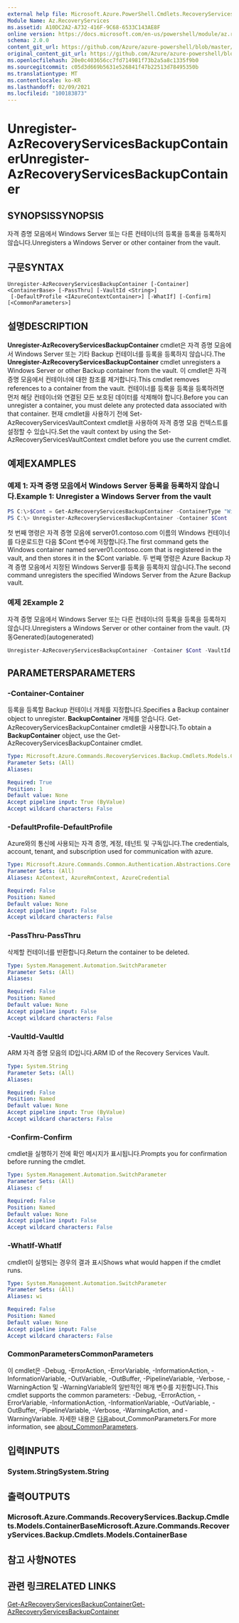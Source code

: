```yaml
---
external help file: Microsoft.Azure.PowerShell.Cmdlets.RecoveryServices.Backup.dll-Help.xml
Module Name: Az.RecoveryServices
ms.assetid: A10DC2A2-A732-416F-9C68-6533C143AE8F
online version: https://docs.microsoft.com/en-us/powershell/module/az.recoveryservices/unregister-azrecoveryservicesbackupcontainer
schema: 2.0.0
content_git_url: https://github.com/Azure/azure-powershell/blob/master/src/RecoveryServices/RecoveryServices/help/Unregister-AzRecoveryServicesBackupContainer.md
original_content_git_url: https://github.com/Azure/azure-powershell/blob/master/src/RecoveryServices/RecoveryServices/help/Unregister-AzRecoveryServicesBackupContainer.md
ms.openlocfilehash: 20e0c403656cc7fd714981f73b2a5a8c1335f9b0
ms.sourcegitcommit: c05d3d669b5631e526841f47b22513d78495350b
ms.translationtype: MT
ms.contentlocale: ko-KR
ms.lasthandoff: 02/09/2021
ms.locfileid: "100183873"
---
```

# <span data-ttu-id="52523-101">Unregister-AzRecoveryServicesBackupContainer</span><span class="sxs-lookup"><span data-stu-id="52523-101">Unregister-AzRecoveryServicesBackupContainer</span></span>

## <span data-ttu-id="52523-102">SYNOPSIS</span><span class="sxs-lookup"><span data-stu-id="52523-102">SYNOPSIS</span></span>
<span data-ttu-id="52523-103">자격 증명 모음에서 Windows Server 또는 다른 컨테이너의 등록을 등록을 등록하지 않습니다.</span><span class="sxs-lookup"><span data-stu-id="52523-103">Unregisters a Windows Server or other container from the vault.</span></span>

## <span data-ttu-id="52523-104">구문</span><span class="sxs-lookup"><span data-stu-id="52523-104">SYNTAX</span></span>

```
Unregister-AzRecoveryServicesBackupContainer [-Container] <ContainerBase> [-PassThru] [-VaultId <String>]
 [-DefaultProfile <IAzureContextContainer>] [-WhatIf] [-Confirm] [<CommonParameters>]
```

## <span data-ttu-id="52523-105">설명</span><span class="sxs-lookup"><span data-stu-id="52523-105">DESCRIPTION</span></span>
<span data-ttu-id="52523-106">**Unregister-AzRecoveryServicesBackupContainer** cmdlet은 자격 증명 모음에서 Windows Server 또는 기타 Backup 컨테이너를 등록을 등록하지 않습니다.</span><span class="sxs-lookup"><span data-stu-id="52523-106">The **Unregister-AzRecoveryServicesBackupContainer** cmdlet unregisters a Windows Server or other Backup container from the vault.</span></span>
<span data-ttu-id="52523-107">이 cmdlet은 자격 증명 모음에서 컨테이너에 대한 참조를 제거합니다.</span><span class="sxs-lookup"><span data-stu-id="52523-107">This cmdlet removes references to a container from the vault.</span></span>
<span data-ttu-id="52523-108">컨테이너를 등록을 등록을 등록하려면 먼저 해당 컨테이너와 연결된 모든 보호된 데이터를 삭제해야 합니다.</span><span class="sxs-lookup"><span data-stu-id="52523-108">Before you can unregister a container, you must delete any protected data associated with that container.</span></span>
<span data-ttu-id="52523-109">현재 cmdlet을 사용하기 전에 Set-AzRecoveryServicesVaultContext cmdlet을 사용하여 자격 증명 모음 컨텍스트를 설정할 수 있습니다.</span><span class="sxs-lookup"><span data-stu-id="52523-109">Set the vault context by using the Set-AzRecoveryServicesVaultContext cmdlet before you use the current cmdlet.</span></span>

## <span data-ttu-id="52523-110">예제</span><span class="sxs-lookup"><span data-stu-id="52523-110">EXAMPLES</span></span>

### <span data-ttu-id="52523-111">예제 1: 자격 증명 모음에서 Windows Server 등록을 등록하지 않습니다.</span><span class="sxs-lookup"><span data-stu-id="52523-111">Example 1: Unregister a Windows Server from the vault</span></span>
```powershell
PS C:\>$Cont = Get-AzRecoveryServicesBackupContainer -ContainerType "Windows" -BackupManagementType MARS -Name "server01.contoso.com"
PS C:\> Unregister-AzRecoveryServicesBackupContainer -Container $Cont
```

<span data-ttu-id="52523-112">첫 번째 명령은 자격 증명 모음에 server01.contoso.com 이름의 Windows 컨테이너를 다운로드한 다음 $Cont 변수에 저장합니다.</span><span class="sxs-lookup"><span data-stu-id="52523-112">The first command gets the Windows container named server01.contoso.com that is registered in the vault, and then stores it in the $Cont variable.</span></span>
<span data-ttu-id="52523-113">두 번째 명령은 Azure Backup 자격 증명 모음에서 지정된 Windows Server를 등록을 등록하지 않습니다.</span><span class="sxs-lookup"><span data-stu-id="52523-113">The second command unregisters the specified Windows Server from the Azure Backup vault.</span></span>

### <span data-ttu-id="52523-114">예제 2</span><span class="sxs-lookup"><span data-stu-id="52523-114">Example 2</span></span>

<span data-ttu-id="52523-115">자격 증명 모음에서 Windows Server 또는 다른 컨테이너의 등록을 등록을 등록하지 않습니다.</span><span class="sxs-lookup"><span data-stu-id="52523-115">Unregisters a Windows Server or other container from the vault.</span></span> <span data-ttu-id="52523-116">(자동Generated)</span><span class="sxs-lookup"><span data-stu-id="52523-116">(autogenerated)</span></span>

```powershell <!-- Aladdin Generated Example --> 
Unregister-AzRecoveryServicesBackupContainer -Container $Cont -VaultId $vault.ID
```

## <span data-ttu-id="52523-117">PARAMETERS</span><span class="sxs-lookup"><span data-stu-id="52523-117">PARAMETERS</span></span>

### <span data-ttu-id="52523-118">-Container</span><span class="sxs-lookup"><span data-stu-id="52523-118">-Container</span></span>
<span data-ttu-id="52523-119">등록을 등록할 Backup 컨테이너 개체를 지정합니다.</span><span class="sxs-lookup"><span data-stu-id="52523-119">Specifies a Backup container object to unregister.</span></span>
<span data-ttu-id="52523-120">**BackupContainer** 개체를 얻습니다. Get-AzRecoveryServicesBackupContainer cmdlet을 사용합니다.</span><span class="sxs-lookup"><span data-stu-id="52523-120">To obtain a **BackupContainer** object, use the Get-AzRecoveryServicesBackupContainer cmdlet.</span></span>

```yaml
Type: Microsoft.Azure.Commands.RecoveryServices.Backup.Cmdlets.Models.ContainerBase
Parameter Sets: (All)
Aliases:

Required: True
Position: 1
Default value: None
Accept pipeline input: True (ByValue)
Accept wildcard characters: False
```

### <span data-ttu-id="52523-121">-DefaultProfile</span><span class="sxs-lookup"><span data-stu-id="52523-121">-DefaultProfile</span></span>
<span data-ttu-id="52523-122">Azure와의 통신에 사용되는 자격 증명, 계정, 테넌트 및 구독입니다.</span><span class="sxs-lookup"><span data-stu-id="52523-122">The credentials, account, tenant, and subscription used for communication with azure.</span></span>

```yaml
Type: Microsoft.Azure.Commands.Common.Authentication.Abstractions.Core.IAzureContextContainer
Parameter Sets: (All)
Aliases: AzContext, AzureRmContext, AzureCredential

Required: False
Position: Named
Default value: None
Accept pipeline input: False
Accept wildcard characters: False
```

### <span data-ttu-id="52523-123">-PassThru</span><span class="sxs-lookup"><span data-stu-id="52523-123">-PassThru</span></span>
<span data-ttu-id="52523-124">삭제할 컨테이너를 반환합니다.</span><span class="sxs-lookup"><span data-stu-id="52523-124">Return the container to be deleted.</span></span>

```yaml
Type: System.Management.Automation.SwitchParameter
Parameter Sets: (All)
Aliases:

Required: False
Position: Named
Default value: None
Accept pipeline input: False
Accept wildcard characters: False
```

### <span data-ttu-id="52523-125">-VaultId</span><span class="sxs-lookup"><span data-stu-id="52523-125">-VaultId</span></span>
<span data-ttu-id="52523-126">ARM 자격 증명 모음의 ID입니다.</span><span class="sxs-lookup"><span data-stu-id="52523-126">ARM ID of the Recovery Services Vault.</span></span>

```yaml
Type: System.String
Parameter Sets: (All)
Aliases:

Required: False
Position: Named
Default value: None
Accept pipeline input: True (ByValue)
Accept wildcard characters: False
```

### <span data-ttu-id="52523-127">-Confirm</span><span class="sxs-lookup"><span data-stu-id="52523-127">-Confirm</span></span>
<span data-ttu-id="52523-128">cmdlet을 실행하기 전에 확인 메시지가 표시됩니다.</span><span class="sxs-lookup"><span data-stu-id="52523-128">Prompts you for confirmation before running the cmdlet.</span></span>

```yaml
Type: System.Management.Automation.SwitchParameter
Parameter Sets: (All)
Aliases: cf

Required: False
Position: Named
Default value: None
Accept pipeline input: False
Accept wildcard characters: False
```

### <span data-ttu-id="52523-129">-WhatIf</span><span class="sxs-lookup"><span data-stu-id="52523-129">-WhatIf</span></span>
<span data-ttu-id="52523-130">cmdlet이 실행되는 경우의 결과 표시</span><span class="sxs-lookup"><span data-stu-id="52523-130">Shows what would happen if the cmdlet runs.</span></span> 

```yaml
Type: System.Management.Automation.SwitchParameter
Parameter Sets: (All)
Aliases: wi

Required: False
Position: Named
Default value: None
Accept pipeline input: False
Accept wildcard characters: False
```

### <span data-ttu-id="52523-131">CommonParameters</span><span class="sxs-lookup"><span data-stu-id="52523-131">CommonParameters</span></span>
<span data-ttu-id="52523-132">이 cmdlet은 -Debug, -ErrorAction, -ErrorVariable, -InformationAction, -InformationVariable, -OutVariable, -OutBuffer, -PipelineVariable, -Verbose, -WarningAction 및 -WarningVariable의 일반적인 매개 변수를 지원합니다.</span><span class="sxs-lookup"><span data-stu-id="52523-132">This cmdlet supports the common parameters: -Debug, -ErrorAction, -ErrorVariable, -InformationAction, -InformationVariable, -OutVariable, -OutBuffer, -PipelineVariable, -Verbose, -WarningAction, and -WarningVariable.</span></span> <span data-ttu-id="52523-133">자세한 내용은 [다음](http://go.microsoft.com/fwlink/?LinkID=113216)about_CommonParameters.</span><span class="sxs-lookup"><span data-stu-id="52523-133">For more information, see [about_CommonParameters](http://go.microsoft.com/fwlink/?LinkID=113216).</span></span>

## <span data-ttu-id="52523-134">입력</span><span class="sxs-lookup"><span data-stu-id="52523-134">INPUTS</span></span>

### <span data-ttu-id="52523-135">System.String</span><span class="sxs-lookup"><span data-stu-id="52523-135">System.String</span></span>

## <span data-ttu-id="52523-136">출력</span><span class="sxs-lookup"><span data-stu-id="52523-136">OUTPUTS</span></span>

### <span data-ttu-id="52523-137">Microsoft.Azure.Commands.RecoveryServices.Backup.Cmdlets.Models.ContainerBase</span><span class="sxs-lookup"><span data-stu-id="52523-137">Microsoft.Azure.Commands.RecoveryServices.Backup.Cmdlets.Models.ContainerBase</span></span>

## <span data-ttu-id="52523-138">참고 사항</span><span class="sxs-lookup"><span data-stu-id="52523-138">NOTES</span></span>

## <span data-ttu-id="52523-139">관련 링크</span><span class="sxs-lookup"><span data-stu-id="52523-139">RELATED LINKS</span></span>

[<span data-ttu-id="52523-140">Get-AzRecoveryServicesBackupContainer</span><span class="sxs-lookup"><span data-stu-id="52523-140">Get-AzRecoveryServicesBackupContainer</span></span>](./Get-AzRecoveryServicesBackupContainer.md)


